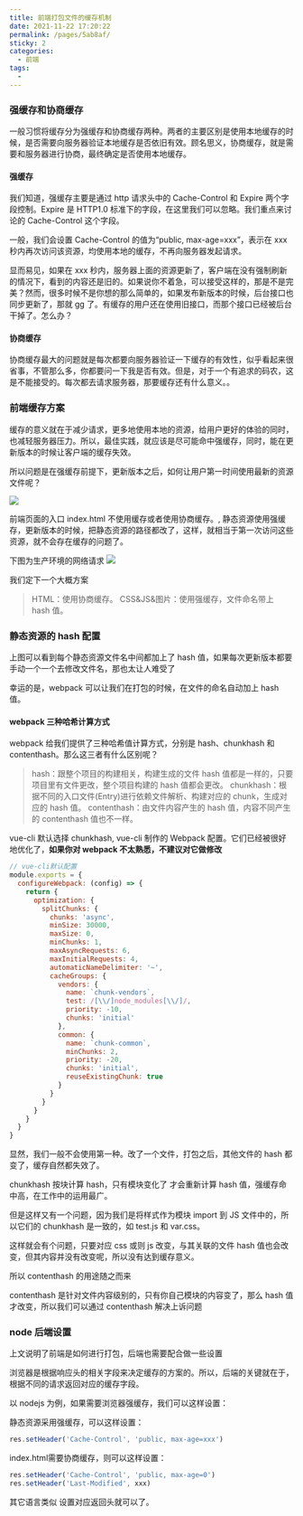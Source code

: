 ```yaml
---
title: 前端打包文件的缓存机制
date: 2021-11-22 17:20:22
permalink: /pages/5ab8af/
sticky: 2
categories:
  - 前端
tags:
  -
---
```


### 强缓存和协商缓存

一般习惯将缓存分为强缓存和协商缓存两种。两者的主要区别是使用本地缓存的时候，是否需要向服务器验证本地缓存是否依旧有效。顾名思义，协商缓存，就是需要和服务器进行协商，最终确定是否使用本地缓存。

#### 强缓存

我们知道，强缓存主要是通过 http 请求头中的 Cache-Control 和 Expire 两个字段控制。Expire 是 HTTP1.0 标准下的字段，在这里我们可以忽略。我们重点来讨论的 Cache-Control 这个字段。

一般，我们会设置 Cache-Control 的值为“public, max-age=xxx”，表示在 xxx 秒内再次访问该资源，均使用本地的缓存，不再向服务器发起请求。

显而易见，如果在 xxx 秒内，服务器上面的资源更新了，客户端在没有强制刷新的情况下，看到的内容还是旧的。如果说你不着急，可以接受这样的，那是不是完美？然而，很多时候不是你想的那么简单的，如果发布新版本的时候，后台接口也同步更新了，那就 gg 了。有缓存的用户还在使用旧接口，而那个接口已经被后台干掉了。怎么办？

#### 协商缓存

协商缓存最大的问题就是每次都要向服务器验证一下缓存的有效性，似乎看起来很省事，不管那么多，你都要问一下我是否有效。但是，对于一个有追求的码农，这是不能接受的。每次都去请求服务器，那要缓存还有什么意义。。

### 前端缓存方案

缓存的意义就在于减少请求，更多地使用本地的资源，给用户更好的体验的同时，也减轻服务器压力。所以，最佳实践，就应该是尽可能命中强缓存，同时，能在更新版本的时候让客户端的缓存失效。

所以问题是在强缓存前提下，更新版本之后，如何让用户第一时间使用最新的资源文件呢？

![](https://gitee.com/gan_chuan_yin/blog-image/raw/master/img/20211122172129.png)

前端页面的入口 index.html 不使用缓存或者使用协商缓存。, 静态资源使用强缓存，更新版本的时候，把静态资源的路径都改了，这样，就相当于第一次访问这些资源，就不会存在缓存的问题了。

下图为生产环境的网络请求
![](https://gitee.com/gan_chuan_yin/blog-image/raw/master/img/20211122173416.png)

我们定下一个大概方案

> HTML：使用协商缓存。
> CSS&JS&图片：使用强缓存，文件命名带上 hash 值。

### 静态资源的 hash 配置

上图可以看到每个静态资源文件名中间都加上了 hash 值，如果每次更新版本都要手动一个一个去修改文件名，那也太让人难受了

幸运的是，webpack 可以让我们在打包的时候，在文件的命名自动加上 hash 值。

#### webpack 三种哈希计算方式

webpack 给我们提供了三种哈希值计算方式，分别是 hash、chunkhash 和 contenthash。那么这三者有什么区别呢？

> hash：跟整个项目的构建相关，构建生成的文件 hash 值都是一样的，只要项目里有文件更改，整个项目构建的 hash 值都会更改。
> chunkhash：根据不同的入口文件(Entry)进行依赖文件解析、构建对应的 chunk，生成对应的 hash 值。
> contenthash：由文件内容产生的 hash 值，内容不同产生的 contenthash 值也不一样。

vue-cli 默认选择 chunkhash, vue-cli 制作的 Webpack 配置。它们已经被很好地优化了，**如果你对 webpack 不太熟悉，不建议对它做修改**

```js
// vue-cli默认配置
module.exports = {
  configureWebpack: (config) => {
    return {
      optimization: {
        splitChunks: {
          chunks: 'async',
          minSize: 30000,
          maxSize: 0,
          minChunks: 1,
          maxAsyncRequests: 6,
          maxInitialRequests: 4,
          automaticNameDelimiter: '~',
          cacheGroups: {
            vendors: {
              name: `chunk-vendors`,
              test: /[\\/]node_modules[\\/]/,
              priority: -10,
              chunks: 'initial'
            },
            common: {
              name: `chunk-common`,
              minChunks: 2,
              priority: -20,
              chunks: 'initial',
              reuseExistingChunk: true
            }
          }
        }
      }
    }
  }
}
```

显然，我们一般不会使用第一种。改了一个文件，打包之后，其他文件的 hash 都变了，缓存自然都失效了。

chunkhash 按块计算 hash，只有模块变化了 才会重新计算 hash 值，强缓存命中高，在工作中的运用最广。

但是这样又有一个问题，因为我们是将样式作为模块 import 到 JS 文件中的，所以它们的 chunkhash 是一致的，如 test.js 和 var.css。

这样就会有个问题，只要对应 css 或则 js 改变，与其关联的文件 hash 值也会改变，但其内容并没有改变呢，所以没有达到缓存意义。

所以 contenthash 的用途随之而来

contenthash 是针对文件内容级别的，只有你自己模块的内容变了，那么 hash 值才改变，所以我们可以通过 contenthash 解决上诉问题

### node 后端设置

上文说明了前端是如何进行打包，后端也需要配合做一些设置

浏览器是根据响应头的相关字段来决定缓存的方案的。所以，后端的关键就在于，根据不同的请求返回对应的缓存字段。

以 nodejs 为例，如果需要浏览器强缓存，我们可以这样设置：

静态资源采用强缓存，可以这样设置：
```js
res.setHeader('Cache-Control', 'public, max-age=xxx')
```

index.html需要协商缓存，则可以这样设置：
```js
res.setHeader('Cache-Control', 'public, max-age=0')
res.setHeader('Last-Modified', xxx)
```
其它语言类似 设置对应返回头就可以了。